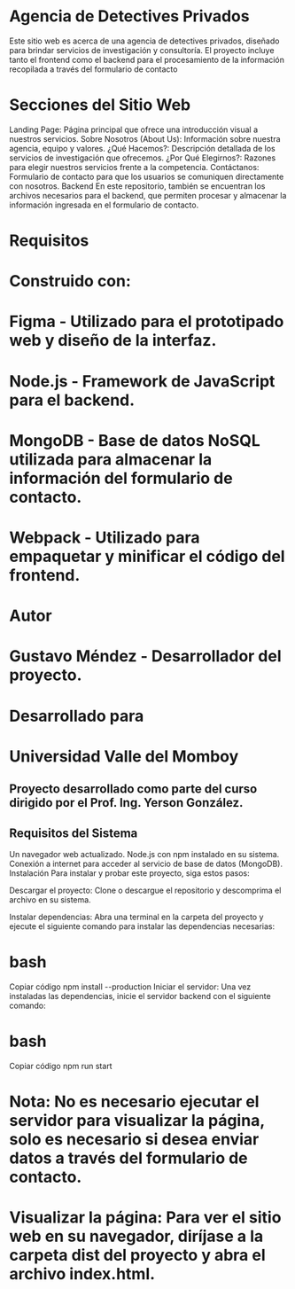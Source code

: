 # Agencia de Detectives Privados #
 
 Este sitio web es acerca de una agencia de detectives privados, diseñado para brindar servicios de investigación y consultoría. El proyecto incluye tanto el frontend como el backend para el procesamiento de la información recopilada a través del formulario de contacto 
 

# Secciones del Sitio Web #
Landing Page: Página principal que ofrece una introducción visual a nuestros servicios.
Sobre Nosotros (About Us): Información sobre nuestra agencia, equipo y valores.
¿Qué Hacemos?: Descripción detallada de los servicios de investigación que ofrecemos.
¿Por Qué Elegirnos?: Razones para elegir nuestros servicios frente a la competencia.
Contáctanos: Formulario de contacto para que los usuarios se comuniquen directamente con nosotros.
Backend
En este repositorio, también se encuentran los archivos necesarios para el backend, que permiten procesar y almacenar la información ingresada en el formulario de contacto.

   # Requisitos # 
# Construido con:  
# Figma - Utilizado para el prototipado web y diseño de la interfaz.
 # Node.js - Framework de JavaScript para el backend.
 #  MongoDB - Base de datos NoSQL utilizada para almacenar la información del formulario de contacto.
# Webpack - Utilizado para empaquetar y minificar el código del frontend.
# Autor
# Gustavo Méndez - Desarrollador del proyecto.
# Desarrollado para
# Universidad Valle del Momboy

## Proyecto desarrollado como parte del curso dirigido por el Prof. Ing. Yerson González.

## Requisitos del Sistema
Un navegador web actualizado.
Node.js con npm instalado en su sistema.
Conexión a internet para acceder al servicio de base de datos (MongoDB).
Instalación
Para instalar y probar este proyecto, siga estos pasos:

Descargar el proyecto: Clone o descargue el repositorio y descomprima el archivo en su sistema.

Instalar dependencias: Abra una terminal en la carpeta del proyecto y ejecute el siguiente comando para instalar las dependencias necesarias:

# bash
Copiar código
npm install --production
Iniciar el servidor: Una vez instaladas las dependencias, inicie el servidor backend con el siguiente comando:

# bash
Copiar código
npm run start
# Nota: No es necesario ejecutar el servidor para visualizar la página, solo es necesario si desea enviar datos a través del formulario de contacto.

# Visualizar la página: Para ver el sitio web en su navegador, diríjase a la carpeta dist del proyecto y abra el archivo index.html.
